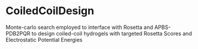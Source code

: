 # CoiledCoilDesign
Monte-carlo search employed to interface with Rosetta and APBS-PDB2PQR to design coiled-coil hydrogels with targeted Rosetta Scores and Electrostatic Potential Energies
